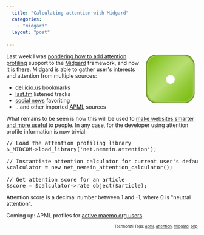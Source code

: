 ```yaml
---
  title: "Calculating attention with Midgard"
  categories: 
    - "midgard"
  layout: "post"

---
```

<img src="/files/apml-icon-128x128.png" height="128" width="128" border="0" align="right" hspace="8" vspace="4" alt="APML" title="APML" />
Last week I was <a href="http://bergie.iki.fi/blog/putting_attention_to_midgard/">pondering how to add attention profiling</a> support to the <a href="http://www.midgard-project.org/">Midgard</a> framework, and now it <a href="http://trac.midgard-project.org/browser/branches/ragnaroek/midcom/net.nemein.attention/">is there</a>. Midgard is able to gather user's interests and attention from multiple sources:
<ul><li><a href="http://del.icio.us/">del.icio.us</a> bookmarks</li><li><a href="http://www.last.fm/">last.fm</a> listened tracks</li><li><a href="http://bergie.iki.fi/blog/maemo_social_news_launched/">social news</a> favoriting</li><li>...and other imported <a href="http://www.apml.org/">APML</a> sources</li></ul>What remains to be seen is how this will be used to <a href="http://worrydream.com/MagicInk/#inferring_context_from_history">make websites smarter and more useful</a> to people. In any case, for the developer using attention profile information is now trivial:

<pre>// Load the attention profiling library
$_MIDCOM-&gt;load_library('net.nemein.attention');

// Instantiate attention calculator for current user's default attention profile
$calculator = new net_nemein_attention_calculator();

// Get attention score for an article
$score = $calculator-&gt;rate_object($article);
</pre>Attention score is a decimal number between 1 and -1, where 0 is &quot;neutral attention&quot;.

Coming up: APML profiles for <a href="http://maemo.org/profile/list">active maemo.org users</a>.
<p style="text-align:right;font-size:10px;">Technorati Tags: <a href="http://www.technorati.com/tag/apml">apml</a>, <a href="http://www.technorati.com/tag/attention">attention</a>, <a href="http://www.technorati.com/tag/midgard">midgard</a>, <a href="http://www.technorati.com/tag/php">php</a></p>